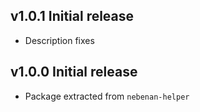 ## v1.0.1 Initial release
- Description fixes

## v1.0.0 Initial release
- Package extracted from `nebenan-helper`
